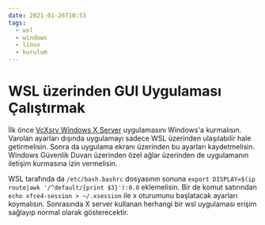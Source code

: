 ```yaml
---
date: 2021-01-26T10:53
tags:
  - wsl
  - windows
  - linux
  - kurulum
---
```


# WSL üzerinden GUI Uygulaması Çalıştırmak

İlk önce [VcXsrv Windows X Server](https://sourceforge.net/projects/vcxsrv/) uygulamasını Windows'a kurmalısın. Varolan ayarları dışında uygulamayı sadece WSL üzerinden ulaşılabilir hale getirmelisin. Sonra da uygulama ekranı üzerinden bu ayarları kaydetmelisin. Windows Güvenlik Duvarı üzerinden özel ağlar üzerinden de uygulamanın iletişim kurmasına izin vermelisin.

WSL tarafında da `/etc/bash.bashrc` dosyasının sonuna `export DISPLAY=$(ip route|awk '/^default/{print $3}'):0.0` eklemelisin. Bir de komut satırından `echo xfce4-session > ~/.xsession` ile x oturumunu başlatacak ayarları koymalısın. Sonrasında X server kullanan herhangi bir wsl uygulaması erişim sağlayıp normal olarak gösterecektir.

